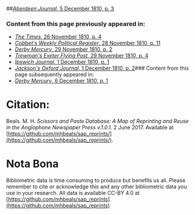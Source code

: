 ##[*Aberdeen Journal*, 5 December 1810, p. 3](https://mhbeals.github.io/sap_html/Aberdeen-Journal/Aberdeen-Journal-5-December-1810-p-3)

### Content from this page previously appeared in:
+ [*The Times*, 26 November 1810, p. 4](https://mhbeals.github.io/sap_html/The-Times/The-Times-26-November-1810-p-4)
+ [*Cobbet's Weekly Political Register*, 28 November 1810, p. 11](https://mhbeals.github.io/sap_html/Cobbet's-Weekly-Political-Register/Cobbet's-Weekly-Political-Register-28-November-1810-p-11)
+ [*Derby Mercury*, 29 November 1810, p. 2](https://mhbeals.github.io/sap_html/Derby-Mercury/Derby-Mercury-29-November-1810-p-2)
+ [*Trewman's Exeter Flying Post*, 29 November 1810, p. 4](https://mhbeals.github.io/sap_html/Trewman's-Exeter-Flying-Post/Trewman's-Exeter-Flying-Post-29-November-1810-p-4)
+ [*Ipswich Journal*, 1 December 1810, p. 1](https://mhbeals.github.io/sap_html/Ipswich-Journal/Ipswich-Journal-1-December-1810-p-1)
+ [*Jackson's Oxford Journal*, 1 December 1810, p. 2](https://mhbeals.github.io/sap_html/Jackson's-Oxford-Journal/Jackson's-Oxford-Journal-1-December-1810-p-2)### Content from this page subsequently appeared in:
+ [*Derby Mercury*, 6 December 1810, p. 1](https://mhbeals.github.io/sap_html/Derby-Mercury/Derby-Mercury-6-December-1810-p-1)
                    
# Citation: 

Beals. M. H. *Scissors and Paste Database: A Map of Reprinting and Reuse in the Anglophone Newspaper Press v.1.0.1.* 2 June 2017. Available at [https://github.com/mhbeals/sap_reprints/](https://github.com/mhbeals/sap_reprints/). 
                    
# Nota Bona

Bibliometric data is time consuming to produce but benefits us all. Please remember to cite or acknowledge this and any other bibliometric data you use in your research. All data is available CC-BY 4.0 at [https://github.com/mhbeals/sap_reprints](https://github.com/mhbeals/sap_reprints)